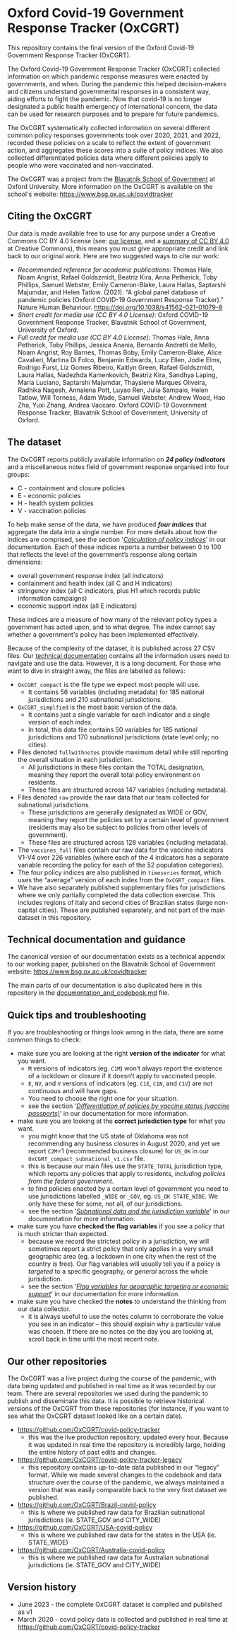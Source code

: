# Oxford Covid-19 Government Response Tracker (OxCGRT)

This repository contains the final version of the Oxford Covid-19 Government Response Tracker (OxCGRT).

The Oxford Covid-19 Government Response Tracker (OxCGRT) collected information on which pandemic response measures were enacted by governments, and when. During the pandemic this helped decision-makers and citizens understand governmental responses in a consistent way, aiding efforts to fight the pandemic. Now that covid-19 is no longer designated a public health emergency of international concern, the data can be used for research purposes and to prepare for future pandemics.

The OxCGRT systematically collected information on several different common policy responses governments took over 2020, 2021, and 2022, recorded these policies on a scale to reflect the extent of government action, and aggregates these scores into a suite of policy indices. We also collected differentiated policies data where different policies apply to people who were vaccinated and non-vaccinated.

The OxCGRT was a project from the [Blavatnik School of Government](www.bsg.ox.ac.uk) at Oxford University. More information on the OxCGRT is available on the school's website: https://www.bsg.ox.ac.uk/covidtracker


## Citing the OxCGRT

Our data is made available free to use for any purpose under a Creative Commons CC BY 4.0 license (see: [our license](LICENSE.txt), and a [summary of CC BY 4.0](https://creativecommons.org/licenses/by/4.0/) at Creative Commons), this means you must give appropriate credit and link back to our original work. Here are two suggested ways to cite our work:

- _Recommended reference for academic publications_: Thomas Hale, Noam Angrist, Rafael Goldszmidt, Beatriz Kira, Anna Petherick, Toby Phillips, Samuel Webster, Emily Cameron-Blake, Laura Hallas, Saptarshi Majumdar, and Helen Tatlow. (2021). “A global panel database of pandemic policies (Oxford COVID-19 Government Response Tracker).” Nature Human Behaviour. https://doi.org/10.1038/s41562-021-01079-8
- _Short credit for media use (CC BY 4.0 License)_: Oxford COVID-19 Government Response Tracker, Blavatnik School of Government, University of Oxford.
- _Full credit for media use (CC BY 4.0 License)_: Thomas Hale, Anna Petherick, Toby Phillips, Jessica Anania, Bernardo Andretti de Mello, Noam Angrist, Roy Barnes, Thomas Boby, Emily Cameron-Blake, Alice Cavalieri, Martina Di Folco, Benjamin Edwards, Lucy Ellen, Jodie Elms, Rodrigo Furst, Liz Gomes Ribeiro, Kaitlyn Green, Rafael Goldszmidt, Laura Hallas, Nadezhda Kamenkovich, Beatriz Kira, Sandhya Laping, Maria Luciano, Saptarshi Majumdar, Thayslene Marques Oliveira, Radhika Nagesh, Annalena Pott, Luyao Ren, Julia Sampaio, Helen Tatlow, Will Torness, Adam Wade, Samuel Webster, Andrew Wood, Hao Zha, Yuxi Zhang, Andrea Vaccaro. Oxford COVID-19 Government Response Tracker, Blavatnik School of Government, University of Oxford.


## The dataset

The OxCGRT reports publicly available information on ***24 policy indicators*** and a miscellaneous notes field of government response organised into four groups:
- C - containment and closure policies
- E - economic policies
- H - health system policies
- V - vaccination policies

To help make sense of the data, we have produced ***four indices*** that aggregate the data into a single number. For more details about how the indices are comprised, see the section '*[Calculation of policy indices](documentation_and_codebook.md#calculation-of-policy-indices)*' in our documentation. Each of these indices reports a number between 0 to 100 that reflects the level of the government’s response along certain dimensions:
- overall government response index (all indicators)
- containment and health index (all C and H indicators)
- stringency index (all C indicators, plus H1 which records public information campaigns)
- economic support index (all E indicators)

These indices are a measure of how many of the relevant policy types a government has acted upon, and to what degree. The index cannot say whether a government's policy has been implemented effectively.

Because of the complexity of the dataset, it is published across 27 CSV files. Our [technical documentation](documentation_and_codebook.md) contains all the information users need to navigate and use the data. However, it is a long document. For those who want to dive in straight away, the files are labelled as follows:
- `OxCGRT_compact` is the file type we expect most people will use.
  - It contains 56 variables (including metadata) for 185 national jurisdictions and 210 subnational jurisdictions.
- `OxCGRT_simplfied` is the most basic version of the data.
  - It contains just a single variable for each indicator and a single version of each index.
  - In total, this data file contains 50 variables for 185 national jurisdictions and 170 subnational jurisdictions (state level only; no cities).
- Files denoted `fullwithnotes` provide maximum detail while still reporting the overall situation in each jurisdiction.
  - All jurisdictions in these files contain the TOTAL designation, meaning they report the overall total policy environment on residents.
  - These files are structured across 147 variables (including metadata).
- Files denoted `raw` provide the raw data that our team collected for subnational jurisdictions.
  - These jurisdictions are generally designated as WIDE or GOV, meaning they report the policies set by a certain level of government (residents may also be subject to policies from other levels of government).
  - These files are structured across 128 variables (including metadata).
- The `vaccines_full` files contain our raw data for the vaccine indicators V1-V4 over 226 variables (where each of the 4 indicators has a separate variable recording the policy for each of the 52 population categories).
- The four policy indices are also published in `timeseries` format, which uses the “average” version of each index from the `OxCGRT_compact` files.
- We have also separately published supplementary files for jurisdictions where we only partially completed the data collection exercise. This includes regions of Italy and second cities of Brazilian states (large non-capital cities). These are published separately, and not part of the main dataset in this repository.


## Technical documentation and guidance

The canonical version of our documentation exists as a technical appendix to our working paper, published on the Blavatnik School of Government website: https://www.bsg.ox.ac.uk/covidtracker

The main parts of our documentation is also duplicated here in this repository in the [documentation_and_codebook.md](documentation_and_codebook.md) file.


## Quick tips and troubleshooting

If you are troubleshooting or things look wrong in the data, there are some common things to check:
- make sure you are looking at the right **version of the indicator** for what you want.
  - `M` versions of indicators (eg. `C1M`) won’t always report the existence of a lockdown or closure if it doesn’t apply to vaccinated people.
  - `E`, `NV`, and `V` versions of indicators (eg. `C1E`, `C1N`, and `C1V`) are not continuous and will have gaps.
  - You need to choose the right one for your situation.
  - see the section '*[Differentiation of policies by vaccine status (vaccine passports)](documentation_and_codebook.md#differentiation-of-policies-by-vaccine-status-vaccine-passports)*' in our documentation for more information.
- make sure you are looking at the **correct jurisdiction type** for what you want.
  - you might know that the US state of Oklahoma was not recommending any business closures in August 2020, and yet we report `C2M`=1 (recommended business closure) for `US_OK` in our `OxCGRT_compact_subnational_v1.csv` file.
  - this is because our main files use the `STATE_TOTAL` jurisdiction type, which reports any policies that apply to residents, *including policies from the federal government*.
  - to find policies enacted by a certain level of government you need to use jurisdictions labelled `_WIDE` or `_GOV`, eg. `US_OK STATE_WIDE`. We only have these for some, not all, of our jurisdictions.
  - see the section '*[Subnational data and the jurisdiction variable](documentation_and_codebook.md#subnational-data-and-the-jurisdiction-variable)*' in our documentation for more information.
- make sure you have **checked the flag variables** if you see a policy that is much stricter than expected.
  - because we record the strictest policy in a jurisdiction, we will sometimes report a strict policy that only applies in a very small geographic area (eg. a lockdown in one city when the rest of the country is free). Our flag variables will usually tell you if a policy is *targeted* to a specific geography, or *general* across the whole jurisdiction.
  - see the section '*[Flag variables for geographic targeting or economic support](documentation_and_codebook.md#flag-variables-for-geographic-targeting-or-economic-support)*' in our documentation for more information.
- make sure you have checked the **notes** to understand the thinking from our data collector.
  - it is always useful to use the notes column to corroborate the value you see in an indicator – this should explain why a particular value was chosen. If there are no notes on the day you are looking at, scroll back in time until the most recent note.


## Our other repositories

The OxCGRT was a live project during the course of the pandemic, with data being updated and published in real time as it was recorded by our team. There are several repositories we used during the pandemic to publish and disseminate this data. It is possible to retrieve historical versions of the OxCGRT from these repositories (for instance, if you want to see what the OxCGRT dataset looked like on a certain date).

- https://github.com/OxCGRT/covid-policy-tracker
  - this was the live production repository, updated every hour. Because it was updated in real time the repository is incredibly large, holding the entire history of past edits and changes.
- https://github.com/OxCGRT/covid-policy-tracker-legacy
  - this repository contains up-to-date data published in our “legacy” format. While we made several changes to the codebook and data structure over the course of the pandemic, we always maintained a version that was easily comparable back to the very first dataset we published.
- https://github.com/OxCGRT/Brazil-covid-policy
  - this is where we published raw data for Brazilian subnational jurisdictions (ie. STATE_GOV and CITY_WIDE)
- https://github.com/OxCGRT/USA-covid-policy
  - this is where we published raw data for the states in the USA (ie. STATE_WIDE)
- https://github.com/OxCGRT/Australia-covid-policy
  - this is where we published raw data for Australian subnational jurisdictions (ie. STATE_GOV and CITY_WIDE)


## Version history

- June 2023 - the complete OxCGRT dataset is compiled and published as v1
- March 2020 - covid policy data is collected and published in real time at https://github.com/OxCGRT/covid-policy-tracker
